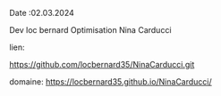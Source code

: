 
Date :02.03.2024

Dev loc bernard  Optimisation  Nina Carducci


lien:

https://github.com/locbernard35/NinaCarducci.git


domaine:
https://locbernard35.github.io/NinaCarducci/
